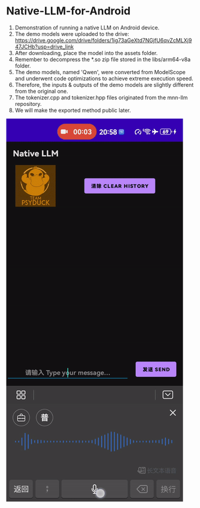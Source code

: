 # Native-LLM-for-Android
1. Demonstration of running a native LLM on Android device.
2. The demo models were uploaded to the drive: https://drive.google.com/drive/folders/1ig73aGeXtd7NGjfU6qvZcMLXj947JCHb?usp=drive_link
3. After downloading, place the model into the assets folder.
4. Remember to decompress the *.so zip file stored in the libs/arm64-v8a folder.
5. The demo models, named 'Qwen', were converted from ModelScope and underwent code optimizations to achieve extreme execution speed.
6. Therefore, the inputs & outputs of the demo models are slightly different from the original one.
7. The tokenizer.cpp and tokenizer.hpp files originated from the mnn-llm repository.
8. We will make the exported method public later.

![Demo Animation](https://github.com/DakeQQ/Native-LLM-for-Android/blob/main/LLM.gif?raw=true)
